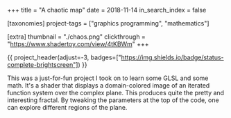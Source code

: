 +++
title = "A chaotic map"
date = 2018-11-14
in_search_index = false

[taxonomies]
project-tags = ["graphics programming", "mathematics"]

[extra]
thumbnail = "./chaos.png"
clickthrough = "https://www.shadertoy.com/view/4tKBWm"
+++

{{ project_header(adjust=-3, badges=["https://img.shields.io/badge/status-complete-brightscreen"]) }}

This was a just-for-fun project I took on to learn some GLSL and some math. It's a shader that displays a domain-colored image of an iterated function system over the complex plane. This produces quite the pretty and interesting fractal. By tweaking the parameters at the top of the code, one can explore different regions of the plane.